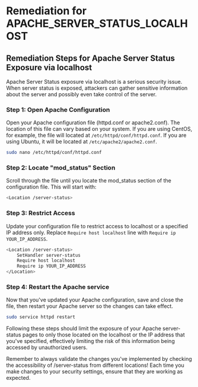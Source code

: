 # Remediation for APACHE_SERVER_STATUS_LOCALHOST

## Remediation Steps for Apache Server Status Exposure via localhost

Apache Server Status exposure via localhost is a serious security issue. When server status is exposed, attackers can gather sensitive information about the server and possibly even take control of the server.

### Step 1: Open Apache Configuration

Open your Apache configuration file (httpd.conf or apache2.conf). The location of this file can vary based on your system. If you are using CentOS, for example, the file will located at `/etc/httpd/conf/httpd.conf`. If you are using Ubuntu, it will be located at `/etc/apache2/apache2.conf`.

```bash
sudo nano /etc/httpd/conf/httpd.conf
```

### Step 2: Locate "mod_status" Section

Scroll through the file until you locate the mod_status section of the configuration file. This will start with:

```bash
<Location /server-status>
```

### Step 3: Restrict Access 

Update your configuration file to restrict access to localhost or a specified IP address only. Replace `Require host localhost` line with `Require ip YOUR_IP_ADDRESS`.

```bash
<Location /server-status>
    SetHandler server-status
    Require host localhost
    Require ip YOUR_IP_ADDRESS
</Location>
```

### Step 4: Restart the Apache service

Now that you've updated your Apache configuration, save and close the file, then restart your Apache server so the changes can take effect.

```bash
sudo service httpd restart
```

Following these steps should limit the exposure of your Apache server-status pages to only those located on the localhost or the IP address that you've specified, effectively limiting the risk of this information being accessed by unauthorized users. 

Remember to always validate the changes you've implemented by checking the accessibility of /server-status from different locations! Each time you make changes to your security settings, ensure that they are working as expected.